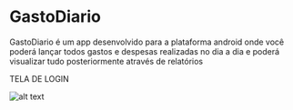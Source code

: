 # GastoDiario
GastoDiario é um app desenvolvido para a plataforma android onde você poderá lançar todos gastos e despesas realizadas no dia a dia e poderá visualizar tudo posteriormente através de relatórios



TELA DE LOGIN

![alt text](https://i.postimg.cc/sg28zBgQ/Tela-Login-App.png)
